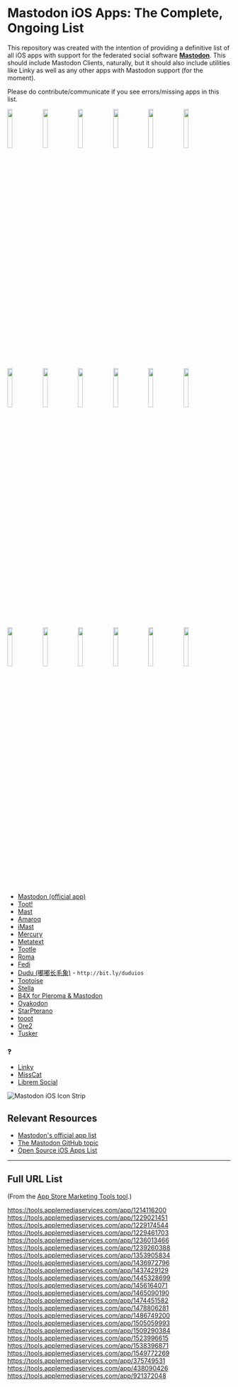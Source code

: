 # Mastodon iOS Apps: The Complete, Ongoing List

This repository was created with the intention of providing a definitive list of all iOS apps with support for the federated social software [**Mastodon**](https://github.com/tootsuite/mastodon). This should include Mastodon Clients, naturally, but it should also include utilities like Linky as well as any other apps with Mastodon support (for the moment). 

Please do contribute/communicate if you see errors/missing apps in this list.

<img src="https://user-images.githubusercontent.com/43663476/124846816-3dffe600-df5f-11eb-83a3-2238da8b0423.png" width="15%"></img> <img src="https://user-images.githubusercontent.com/43663476/124846819-3f311300-df5f-11eb-8a7e-88ca064104d3.png" width="15%"></img> <img src="https://user-images.githubusercontent.com/43663476/124846822-3f311300-df5f-11eb-890e-0e7d968e2e6f.png" width="15%"></img> <img src="https://user-images.githubusercontent.com/43663476/124846823-3fc9a980-df5f-11eb-8a93-41e794919db7.png" width="15%"></img> <img src="https://user-images.githubusercontent.com/43663476/124846827-40624000-df5f-11eb-8e0d-7cd17cbb619b.png" width="15%"></img> <img src="https://user-images.githubusercontent.com/43663476/124846829-40fad680-df5f-11eb-9e56-41cff7deded6.png" width="15%"></img> <img src="https://user-images.githubusercontent.com/43663476/124846831-40fad680-df5f-11eb-81a2-9dc7a3dd5040.png" width="15%"></img> <img src="https://user-images.githubusercontent.com/43663476/124846834-41936d00-df5f-11eb-9846-8e18091d7960.png" width="15%"></img> <img src="https://user-images.githubusercontent.com/43663476/124846835-41936d00-df5f-11eb-9214-6cdaefbbd1a3.png" width="15%"></img> <img src="https://user-images.githubusercontent.com/43663476/124846838-422c0380-df5f-11eb-8169-67bc4c207b3a.png" width="15%"></img> <img src="https://user-images.githubusercontent.com/43663476/124846839-42c49a00-df5f-11eb-8a8f-c0d022c60c52.png" width="15%"></img> <img src="https://user-images.githubusercontent.com/43663476/124846841-42c49a00-df5f-11eb-9393-e28766571a13.png" width="15%"></img> <img src="https://user-images.githubusercontent.com/43663476/124846844-435d3080-df5f-11eb-898d-7469196b4747.png" width="15%"></img> <img src="https://user-images.githubusercontent.com/43663476/124846845-435d3080-df5f-11eb-8423-d22bde397201.png" width="15%"></img> <img src="https://user-images.githubusercontent.com/43663476/124846846-43f5c700-df5f-11eb-8beb-5efc8f9336dc.png" width="15%"></img> <img src="https://user-images.githubusercontent.com/43663476/124846848-448e5d80-df5f-11eb-8e49-48021f1ab22b.png" width="15%"></img> <img src="https://user-images.githubusercontent.com/43663476/124846849-448e5d80-df5f-11eb-9a5b-8244e5281d87.png" width="15%"></img> <img src="https://user-images.githubusercontent.com/43663476/124846850-448e5d80-df5f-11eb-8b26-b21a48272ecc.png" width="15%"></img> 

* [Mastodon (official app)](https://apps.apple.com/us/app/mastodon-for-iphone/id1571998974)
* [Toot!](https://itunes.apple.com/app/toot/id1229021451)
* [Mast](https://apps.apple.com/us/app/mast-for-mastodon/id1437429129)
* [Amaroq](https://itunes.apple.com/us/app/amarok-for-mastodon/id1214116200)
* [iMast](https://apps.apple.com/us/app/imast/id1229461703)
* [Mercury](https://apps.apple.com/us/app/mercury-for-mastodon/id1486749200)
* [Metatext](https://apps.apple.com/us/app/metatext/id1523996615)
* [Tootle](https://apps.apple.com/us/app/tootle-for-mastodon/id1236013466)
* [Roma](https://apps.apple.com/us/app/roma-for-pleroma-and-mastodon/id1445328699)
* [Fedi](https://apps.apple.com/us/app/id1478806281)
* [Dudu (嘟嘟长毛象)](https://apps.apple.com/us/app/%E5%98%9F%E5%98%9F%E9%95%BF%E6%AF%9B%E8%B1%A1/id1531987827) - `http://bit.ly/duduios`
* [Tootoise](https://apps.apple.com/us/app/tootoise/id1465090190)
* [Stella](https://apps.apple.com/us/app/stella/id921372048)
* [B4X for Pleroma & Mastodon](https://apps.apple.com/us/app/b4x-for-pleroma-mastodon/id1538396871)
* [Oyakodon](https://apps.apple.com/us/app/oyakodon-for-mastodon/id1229174544)
* [StarPterano](https://apps.apple.com/us/app/starpterano/id1436972796)
* [tooot](https://apps.apple.com/us/app/tooot/id1549772269)
* [Ore2](https://apps.apple.com/us/app/ore2-for-twitter-mastodon/id1107176601)
* [Tusker](https://testflight.apple.com/join/wtB7HYvG)

### ‽

* [Linky](https://apps.apple.com/us/app/id438090426)
* [MissCat](https://apps.apple.com/us/app/id1505059993)
* [Librem Social](https://apps.apple.com/us/app/librem-social/id1456164071)

![Mastodon iOS Icon Strip](https://i.snap.as/H25gzEg2.jpeg)

## Relevant Resources

* [Mastodon's official app list](https://joinmastodon.org/apps)
* [The Mastodon GitHub topic](https://github.com/topics/mastodon)
* [Open Source iOS Apps List](https://github.com/dkhamsing/open-source-ios-apps)

---

## Full URL List

(From the [App Store Marketing Tools tool](https://tools.applemediaservices.com/app-store/).)

https://tools.applemediaservices.com/app/1214116200
https://tools.applemediaservices.com/app/1229021451
https://tools.applemediaservices.com/app/1229174544
https://tools.applemediaservices.com/app/1229461703
https://tools.applemediaservices.com/app/1236013466
https://tools.applemediaservices.com/app/1239260388
https://tools.applemediaservices.com/app/1353905834
https://tools.applemediaservices.com/app/1436972796
https://tools.applemediaservices.com/app/1437429129
https://tools.applemediaservices.com/app/1445328699
https://tools.applemediaservices.com/app/1456164071
https://tools.applemediaservices.com/app/1465090190
https://tools.applemediaservices.com/app/1474451582
https://tools.applemediaservices.com/app/1478806281
https://tools.applemediaservices.com/app/1486749200
https://tools.applemediaservices.com/app/1505059993
https://tools.applemediaservices.com/app/1509290384
https://tools.applemediaservices.com/app/1523996615
https://tools.applemediaservices.com/app/1538396871
https://tools.applemediaservices.com/app/1549772269
https://tools.applemediaservices.com/app/375749531
https://tools.applemediaservices.com/app/438090426
https://tools.applemediaservices.com/app/921372048
